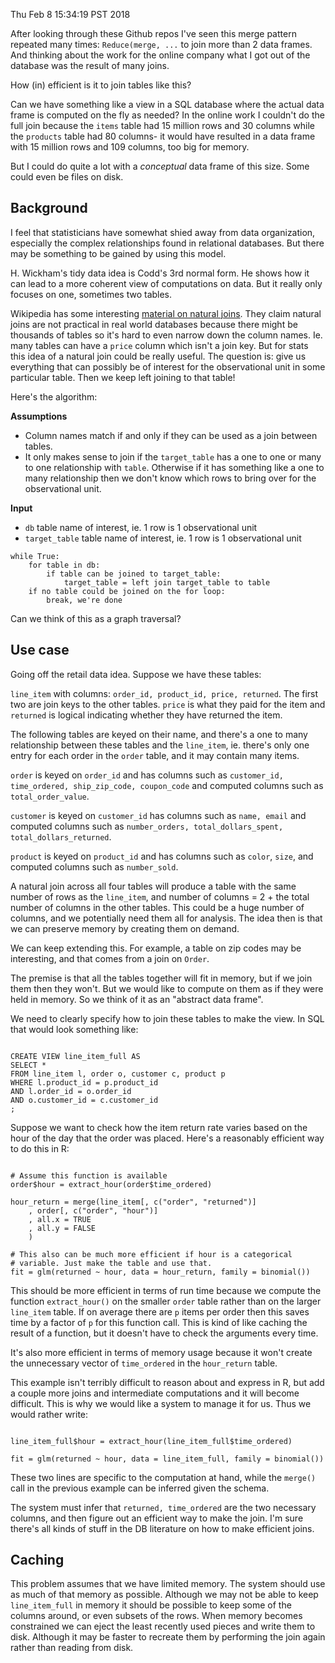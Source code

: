 Thu Feb  8 15:34:19 PST 2018

After looking through these Github repos I've seen this merge pattern
repeated many times: `Reduce(merge, ...` to join more than 2 data frames.
And thinking about the work for the online company what I got out of the
database was the result of many joins. 

How (in) efficient is it to join tables like this?

Can we have something like a view in a SQL database where the actual data
frame is computed on the fly as needed? In the online work I couldn't do
the full join because the `items` table had 15 million rows and 30 columns
while the `products` table had 80 columns- it would have resulted in a data
frame with 15 million rows and 109 columns, too big for memory.

But I could do quite a lot with a _conceptual_ data frame of this size.
Some could even be files on disk.


## Background

I feel that statisticians have somewhat shied away from data
organization, especially the complex relationships found in relational
databases. But there may be something to be gained by using this model.

H. Wickham's tidy data idea is Codd's 3rd normal form. He shows how it
can lead to a more coherent view of computations on data. But it really
only focuses on one, sometimes two tables.

Wikipedia has some interesting [material on natural
joins](https://en.wikipedia.org/wiki/Join_(SQL)#Natural_join). They claim
natural joins are not practical in real world databases because there might
be thousands of tables so it's hard to even narrow down the column names.
Ie. many tables can have a `price` column which isn't a join key. But for
stats this idea of a natural join could be really useful. The question is:
give us everything that can possibly be of interest for the observational
unit in some particular table. Then we keep left joining to that table!

Here's the algorithm:

__Assumptions__
- Column names match if and only if they can be used as a join between
  tables.
- It only makes sense to join if the `target_table` has a one to one or
  many to one relationship with `table`. Otherwise if it has something like
  a one to many relationship then we don't know which rows to bring over for
  the observational unit.

__Input__
- `db` table name of interest, ie. 1 row is 1 observational unit
- `target_table` table name of interest, ie. 1 row is 1 observational unit

```
while True:
    for table in db:
        if table can be joined to target_table:
            target_table = left join target_table to table
    if no table could be joined on the for loop:
        break, we're done
```

Can we think of this as a graph traversal?


## Use case

Going off the retail data idea. Suppose we have these tables:

`line_item` with columns: `order_id, product_id, price, returned`. The
first two are join keys to the other tables. `price` is what they paid
for the item and `returned` is logical indicating whether they have
returned the item.

The following tables are keyed on their name, and there's a one to many
relationship between these tables and the `line_item`, ie. there's only
one entry for each order in the `order` table, and it may contain
many items.

`order` is keyed on `order_id` and has columns such as `customer_id,
time_ordered, ship_zip_code, coupon_code` and computed columns such as
`total_order_value`.

`customer` is keyed on `customer_id` has columns such as `name, email` and
computed columns such as `number_orders, total_dollars_spent,
total_dollars_returned`.

`product` is keyed on `product_id` and has columns such as `color`, `size`,
and computed columns such as `number_sold`.

A natural join across all four tables will produce a table with the same
number of rows as the `line_item`, and number of columns = 2 + the total
number of columns in the other tables. This could be a huge number of
columns, and we potentially need them all for analysis. The idea then is
that we can preserve memory by creating them on demand.

We can keep extending this. For example, a table on zip codes may be
interesting, and that comes from a join on `Order`.

The premise is that all the tables together will fit in memory, but if we
join them then they won't. But we would like to compute on them as if they
were held in memory. So we think of it as an "abstract data frame".

We need to clearly specify how to join these tables to make the view. In
SQL that would look something like:

```

CREATE VIEW line_item_full AS
SELECT * 
FROM line_item l, order o, customer c, product p
WHERE l.product_id = p.product_id
AND l.order_id = o.order_id
AND o.customer_id = c.customer_id
;

```

Suppose we want to check how the item return rate varies based on the hour of
the day that the order was placed. Here's a reasonably efficient way to do
this in R:

```{R}

# Assume this function is available
order$hour = extract_hour(order$time_ordered)

hour_return = merge(line_item[, c("order", "returned")]
    , order[, c("order", "hour")]
    , all.x = TRUE
    , all.y = FALSE
    )

# This also can be much more efficient if hour is a categorical
# variable. Just make the table and use that.
fit = glm(returned ~ hour, data = hour_return, family = binomial())

```

This should be more efficient in terms of run time because we compute the function
`extract_hour()` on the smaller `order` table rather than on the larger
`line_item` table. If on average there are `p` items per order then this
saves time by a factor of `p` for this function call. This is kind of like
caching the result of a function, but it doesn't have to check the
arguments every time.

It's also more efficient in terms of memory usage because it won't create
the unnecessary vector of `time_ordered` in the `hour_return` table.

This example isn't terribly difficult to reason about and express in R, but
add a couple more joins and intermediate computations and it will become
difficult. This is why we would like a system to manage it for us.
Thus we would rather write:

```{R}

line_item_full$hour = extract_hour(line_item_full$time_ordered) 

fit = glm(returned ~ hour, data = line_item_full, family = binomial())

```

These two lines are specific to the computation at hand, while the
`merge()` call in the previous example can be inferred given the schema.

The system must infer that `returned, time_ordered` are the two necessary columns,
and then figure out an efficient way to make the join. I'm sure there's all
kinds of stuff in the DB literature on how to make efficient joins.

## Caching

This problem assumes that we have limited memory. The system should use as
much of that memory as possible. Although we may not be able to keep
`line_item_full` in memory it should be possible to keep some of the
columns around, or even subsets of the rows. When memory becomes
constrained we can eject the least recently used pieces and write them to
disk. Although it may be faster to recreate them by performing the join
again rather than reading from disk.
